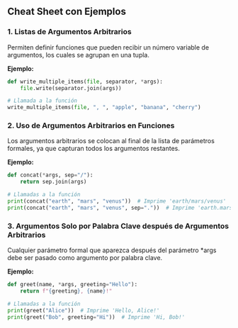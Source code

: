 ## Cheat Sheet con Ejemplos

### 1. Listas de Argumentos Arbitrarios

Permiten definir funciones que pueden recibir un número variable de argumentos, los cuales se agrupan en una tupla.

**Ejemplo:**

```python
def write_multiple_items(file, separator, *args):
    file.write(separator.join(args))

# Llamada a la función
write_multiple_items(file, ", ", "apple", "banana", "cherry")
```

### 2. Uso de Argumentos Arbitrarios en Funciones

Los argumentos arbitrarios se colocan al final de la lista de parámetros formales, ya que capturan todos los argumentos restantes.

**Ejemplo:**

```python
def concat(*args, sep="/"):
    return sep.join(args)

# Llamadas a la función
print(concat("earth", "mars", "venus"))  # Imprime 'earth/mars/venus'
print(concat("earth", "mars", "venus", sep="."))  # Imprime 'earth.mars.venus'
```

### 3. Argumentos Solo por Palabra Clave después de Argumentos Arbitrarios

Cualquier parámetro formal que aparezca después del parámetro \*args debe ser pasado como argumento por palabra clave.

**Ejemplo:**

```python
def greet(name, *args, greeting="Hello"):
    return f"{greeting}, {name}!"

# Llamadas a la función
print(greet("Alice"))  # Imprime 'Hello, Alice!'
print(greet("Bob", greeting="Hi"))  # Imprime 'Hi, Bob!'
```
